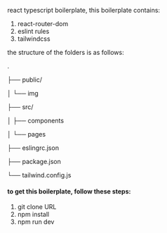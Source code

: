 react typescript boilerplate, this boilerplate contains:
1. react-router-dom    
2. eslint rules
3. tailwindcss

the structure of the folders is as follows:

.

├── public/

│   └── img

├── src/

│   ├── components

│   └── pages

├── eslingrc.json

├── package.json

└── tailwind.config.js

#### to get this boilerplate, follow these steps:
1. git clone URL
2. npm install
3. npm run dev
